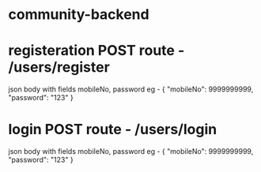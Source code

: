 # community-backend

# registeration POST route - /users/register
  json body with fields mobileNo, password
  eg - 
  {
    "mobileNo": 9999999999,
    "password": "123"
  }
  
 # login POST route - /users/login
  json body with fields mobileNo, password
  eg - 
  {
    "mobileNo": 9999999999,
    "password": "123"
  } 
